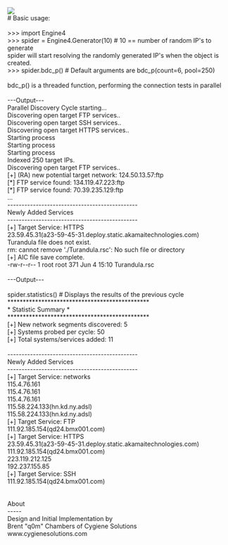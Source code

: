 <img align="center" src="https://github.com/becrevex/Turandula/blob/master/img/sample.JPG" />
<br>
# Basic usage: <br>
<br>
>>> import Engine4<br>
>>> spider = Engine4.Generator(10)        # 10 == number of random IP's to generate <br>
spider will start resolving the randomly generated IP's when the object is created.<br>
>>> spider.bdc_p()                        # Default arguments are bdc_p(count=6, pool=250)<br>
<br>
bdc_p() is a threaded function, performing the connection tests in parallel<br>
<br>
---Output---<br>
Parallel Discovery Cycle starting...<br>
Discovering open target FTP services..<br>
Discovering open target SSH services..<br>
Discovering open target HTTPS services..<br>
Starting process<Process(Process-2, initial)><br>
Starting process<Process(Process-3, initial)><br>
Starting process<Process(Process-4, initial)><br>
Indexed 250 target IPs.<br>
Discovering open target FTP services..<br>
[+] (RA) new potential target network: 124.50.13.57:ftp<br>
[*] FTP service found: 134.119.47.223:ftp<br>
[*] FTP service found: 70.39.235.129:ftp<br>
...<br>
----------------------------------------------<br>
    Newly Added Services<br>
----------------------------------------------<br>
  [+] Target Service:  HTTPS<br>
            23.59.45.31(a23-59-45-31.deploy.static.akamaitechnologies.com)<br>
Turandula file does not exist.<br>
rm: cannot remove './Turandula.rsc': No such file or directory<br>
 [+] AIC file save complete.<br>
-rw-r--r-- 1 root root 371 Jun  4 15:10 Turandula.rsc<br>
<br>
---Output---<br>
<br>
spider.statistics()                       # Displays the results of the previous cycle<br>
**********************************************<br>
*               Statistic Summary            *<br>
**********************************************<br>
[+] New network segments discovered:      5<br>
[+] Systems probed per cycle:             50<br>
[+] Total systems/services added:         11<br>
<br>
----------------------------------------------<br>
    Newly Added Services<br>
----------------------------------------------<br>
  [+] Target Service:  networks<br>
            115.4.76.161<br>
            115.4.76.161<br>
            115.4.76.161<br>
            115.58.224.133(hn.kd.ny.adsl)<br>
            115.58.224.133(hn.kd.ny.adsl)<br>
  [+] Target Service:  FTP<br>
            111.92.185.154(qd24.bmx001.com)<br>
  [+] Target Service:  HTTPS<br>
            23.59.45.31(a23-59-45-31.deploy.static.akamaitechnologies.com)<br>
            111.92.185.154(qd24.bmx001.com)<br>
            223.119.212.125<br>
            192.237.155.85<br>
  [+] Target Service:  SSH<br>
            111.92.185.154(qd24.bmx001.com)<br>
<br>
<br>
About<br>
-----<br>
Design and Initial Implementation by <br>
Brent "q0m" Chambers of Cygiene Solutions<br>
www.cygienesolutions.com<br>
